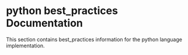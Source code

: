 <!-- :orphan: -->

# python best_practices Documentation

This section contains best_practices information for the python language implementation.

